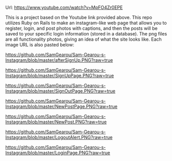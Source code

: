 Url: https://www.youtube.com/watch?v=MpFO4Zr0EPE

This is a project based on the Youtube link provided above. This repo utilizes Ruby on Rails to make an instagram-like web page that allows you to register, login, and post photos with captions, and then the posts will be saved to your specific login information (stored in a database). The png files are all functionality photos, giving an idea of what the site looks like. Each image URL is also pasted below:

https://github.com/SamGearou/Sam-Gearou-s-Instagram/blob/master/afterSignUp.PNG?raw=true

https://github.com/SamGearou/Sam-Gearou-s-Instagram/blob/master/SignUpPage.PNG?raw=true

https://github.com/SamGearou/Sam-Gearou-s-Instagram/blob/master/SignOutPage.PNG?raw=true

https://github.com/SamGearou/Sam-Gearou-s-Instagram/blob/master/NewPostPage.PNG?raw=true

https://github.com/SamGearou/Sam-Gearou-s-Instagram/blob/master/NewPost.PNG?raw=true

https://github.com/SamGearou/Sam-Gearou-s-Instagram/blob/master/LogoutAlert.PNG?raw=true

https://github.com/SamGearou/Sam-Gearou-s-Instagram/blob/master/LoginPage.PNG?raw=true



